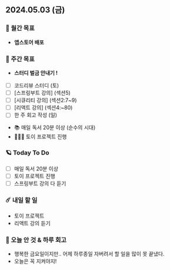 ## 2024.05.03 (금)

### 🚀 월간 목표

- **앱스토어 배포**
  <br/>

### 💫 주간 목표

- **스터디 벌금 안내기 !**
- [ ] 코드리뷰 스터디 (토)
- [ ] [스프링부트 강의] (섹션5)
- [ ] [시큐리티 강의] (섹션2:7~9)
- [ ] [리액트 강의] (섹션4:~80)
- [ ] 한 주 회고 작성 (일)
- 📚 매일 독서 20분 이상 (순수의 시대)
- 🦹🏻‍♀️ 토이 프로젝트 진행
  <br/>

### 🪐 Today To Do

- [ ] 매일 독서 20분 이상
- [ ] 토이 프로젝트 진행
- [ ] 스프링부트 강의 다 듣기
  <br/>

### ☄️ 내일 할 일

- 토이 프로젝트
- 리액트 강의 듣기
  <br/>

### 👾 오늘 안 것 & 하루 회고

- 행복한 금요일이지만.. 어제 하루종일 자버려서 할 일을 많이 못 끝냈다.
- 오늘은 꼭 지켜야지!